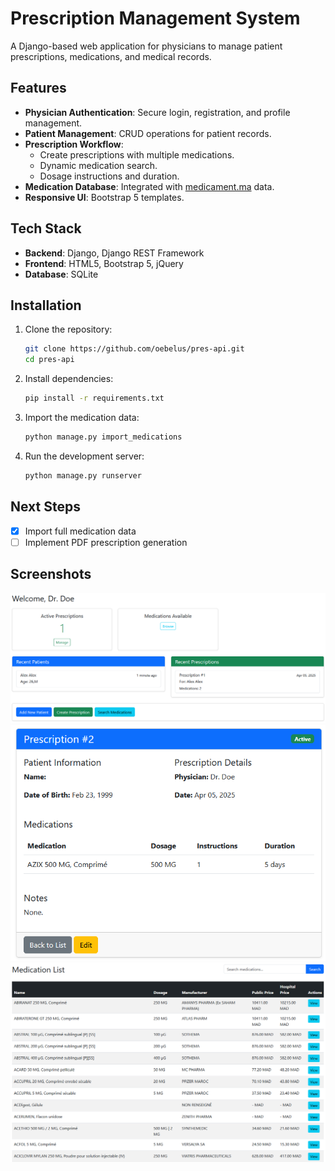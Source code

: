 # Prescription Management System

A Django-based web application for physicians to manage patient prescriptions, medications, and medical records.

## Features

- **Physician Authentication**: Secure login, registration, and profile management.
- **Patient Management**: CRUD operations for patient records.
- **Prescription Workflow**:
  - Create prescriptions with multiple medications.
  - Dynamic medication search.
  - Dosage instructions and duration.
- **Medication Database**: Integrated with [medicament.ma](https://medicament.ma) data.
- **Responsive UI**: Bootstrap 5 templates.

## Tech Stack

- **Backend**: Django, Django REST Framework
- **Frontend**: HTML5, Bootstrap 5, jQuery
- **Database**: SQLite

## Installation

1. Clone the repository:

   ```bash
   git clone https://github.com/oebelus/pres-api.git
   cd pres-api
   ```

2. Install dependencies:

   ```bash
   pip install -r requirements.txt 
   ```

3. Import the medication data:

   ```bash
   python manage.py import_medications
   ```

4. Run the development server:

   ```bash
   python manage.py runserver
   ```

## Next Steps

- [x] Import full medication data
- [ ] Implement PDF prescription generation

## Screenshots

![Dashboard](./screenshots/dashboard.png)
![Prescription Detail](./screenshots/prescription.png)
![Medications List](./screenshots/medications.png)
